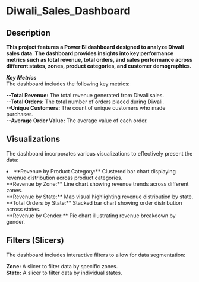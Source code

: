 # Diwali_Sales_Dashboard

## Description

**This project features a Power BI dashboard designed to analyze Diwali sales data. The dashboard provides insights into key performance metrics such as total revenue, total orders, and sales performance across different states, zones, product categories, and customer demographics.** <br>

***Key Metrics***<br>
The dashboard includes the following key metrics:<br>

**--Total Revenue:** The total revenue generated from Diwali sales.<br>
**--Total Orders:** The total number of orders placed during Diwali.<br>
**--Unique Customers:** The count of unique customers who made purchases.<br>
**--Average Order Value:** The average value of each order.<br>

## Visualizations<br>
The dashboard incorporates various visualizations to effectively present the data:<br>

<li> **Revenue by Product Category:** Clustered bar chart displaying revenue distribution across product categories.<br></li>
**Revenue by Zone:** Line chart showing revenue trends across different zones.<br>
**Revenue by State:** Map visual highlighting revenue distribution by state.<br>
**Total Orders by State:** Stacked bar chart showing order distribution across states.<br>
**Revenue by Gender:** Pie chart illustrating revenue breakdown by gender.<br>

## Filters (Slicers)<br>
The dashboard includes interactive filters to allow for data segmentation:<br>

**Zone:** A slicer to filter data by specific zones.<br>
**State:** A slicer to filter data by individual states.<br>

